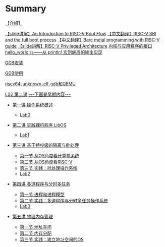 # Summary

[【介绍】](./0-Introduction.md)

[【slide讲解】An Introduction to RISC-V Boot Flow](./0-An-Introduction-to-RISC-V-Boot-Flow.md)
[【中文翻译】RISC-V SBI and the full boot process](./0-RISC-V-SBI-and-the-full-boot-process.md)
[【中文翻译】Bare metal programming with RISC-V guide](./0-Bare-metal-programming-with-RISC-V-guide.md)
[【slide讲解】RISC-V Privileged Architecture](./0-RISC-V-Privileged-Architecture.md)
[内核与应用程序的接口](RE/0.START.md)
[hello_world.rs——从 println! 宏到底层的输出实现](RE/1.helloWorld.md)

[GDB安装](./0-GDB-install.md)

[GDB使用](./0-GDB-use.md)

[riscv64-unknown-elf-gdb和QEMU](./0-riscv64-unknown-elf-gdb-and-qemu.md)

[L02 第二课](ch2-hands-on-bare-metal-program/L02.md)
[---下面是早期内容---]()

- [第一讲 操作系统概述]()
  - [Lab0](ch1-operating-system-overview/lab0.md)
- [第二讲 实践裸机程序 LibOS](ch2-hands-on-bare-metal-program/ch2-LibOS.md)

  - [Lab1](ch2-hands-on-bare-metal-program/lab1.md)
- [第三讲 基于特权级的隔离与批处理]()
  - [第一节 从OS角度看计算机系统](ch3-isolation-batch-processing/L01.md)
  - [第二节 从OS角度看RISC-V](ch3-isolation-batch-processing/L02.md)
  - [第三节 实践：批处理操作系统](ch3-isolation-batch-processing/L03.md)
  - [Lab2](ch3-isolation-batch-processing/lab2.md)
- [第四讲 多道程序与分时多任务]()
  - [第一节 进程和进程模型](ch4-multiprogramming-time-sharing/L01.md)
  - [第二节 实践：多道程序与分时多任务操作系统](ch4-multiprogramming-time-sharing/L02.md)
  - [Lab3](ch4-multiprogramming-time-sharing/lab3.md)
- [第五讲 物理内存管理]()
  - [第一节 地址空间](ch5-physical-memory-management/L01.md)
  - [第二节 内存分配](ch5-physical-memory-management/L02.md)
  - [第三节 实践：建立地址空间的OS](ch5-physical-memory-management/L03.md)
